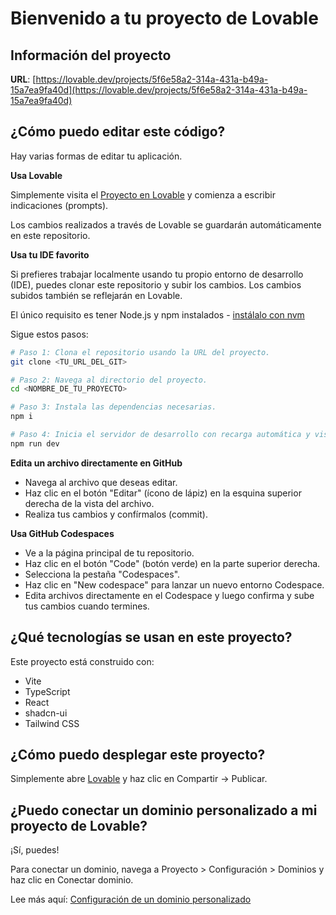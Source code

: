 # Bienvenido a tu proyecto de Lovable

## Información del proyecto

**URL**: [https://lovable.dev/projects/5f6e58a2-314a-431a-b49a-15a7ea9fa40d](https://lovable.dev/projects/5f6e58a2-314a-431a-b49a-15a7ea9fa40d)

## ¿Cómo puedo editar este código?

Hay varias formas de editar tu aplicación.

**Usa Lovable**

Simplemente visita el [Proyecto en Lovable](https://lovable.dev/projects/5f6e58a2-314a-431a-b49a-15a7ea9fa40d) y comienza a escribir indicaciones (prompts).

Los cambios realizados a través de Lovable se guardarán automáticamente en este repositorio.

**Usa tu IDE favorito**

Si prefieres trabajar localmente usando tu propio entorno de desarrollo (IDE), puedes clonar este repositorio y subir los cambios. Los cambios subidos también se reflejarán en Lovable.

El único requisito es tener Node.js y npm instalados - [instálalo con nvm](https://github.com/nvm-sh/nvm#installing-and-updating)

Sigue estos pasos:

```sh
# Paso 1: Clona el repositorio usando la URL del proyecto.
git clone <TU_URL_DEL_GIT>

# Paso 2: Navega al directorio del proyecto.
cd <NOMBRE_DE_TU_PROYECTO>

# Paso 3: Instala las dependencias necesarias.
npm i

# Paso 4: Inicia el servidor de desarrollo con recarga automática y vista previa instantánea.
npm run dev
```

**Edita un archivo directamente en GitHub**

* Navega al archivo que deseas editar.
* Haz clic en el botón "Editar" (ícono de lápiz) en la esquina superior derecha de la vista del archivo.
* Realiza tus cambios y confírmalos (commit).

**Usa GitHub Codespaces**

* Ve a la página principal de tu repositorio.
* Haz clic en el botón "Code" (botón verde) en la parte superior derecha.
* Selecciona la pestaña "Codespaces".
* Haz clic en "New codespace" para lanzar un nuevo entorno Codespace.
* Edita archivos directamente en el Codespace y luego confirma y sube tus cambios cuando termines.

## ¿Qué tecnologías se usan en este proyecto?

Este proyecto está construido con:

* Vite
* TypeScript
* React
* shadcn-ui
* Tailwind CSS

## ¿Cómo puedo desplegar este proyecto?

Simplemente abre [Lovable](https://lovable.dev/projects/5f6e58a2-314a-431a-b49a-15a7ea9fa40d) y haz clic en Compartir -> Publicar.

## ¿Puedo conectar un dominio personalizado a mi proyecto de Lovable?

¡Sí, puedes!

Para conectar un dominio, navega a Proyecto > Configuración > Dominios y haz clic en Conectar dominio.

Lee más aquí: [Configuración de un dominio personalizado](https://docs.lovable.dev/tips-tricks/custom-domain#step-by-step-guide)
